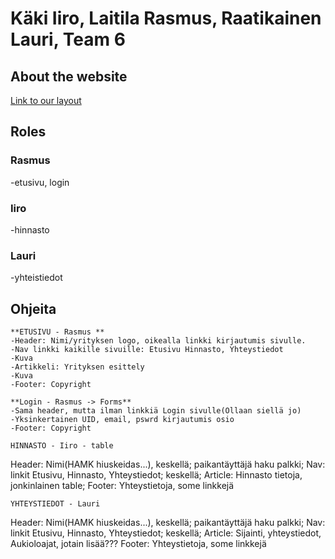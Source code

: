 # Käki Iiro, Laitila Rasmus, Raatikainen Lauri, Team 6

## About the website
[Link to our layout](https://rajamäenhiuskeidas.fi/)

## Roles

### Rasmus
-etusivu, login
### Iiro
-hinnasto
### Lauri
-yhteistiedot


## Ohjeita
	**ETUSIVU - Rasmus **
	-Header: Nimi/yrityksen logo, oikealla linkki kirjautumis sivulle.
	-Nav linkki kaikille sivuille: Etusivu Hinnasto, Yhteystiedot
	-Kuva
	-Artikkeli: Yrityksen esittely
	-Kuva
	-Footer: Copyright

	**Login - Rasmus -> Forms**
	-Sama header, mutta ilman linkkiä Login sivulle(Ollaan siellä jo)
	-Yksinkertainen UID, email, pswrd kirjautumis osio
	-Footer: Copyright

	HINNASTO - Iiro - table
Header: Nimi(HAMK hiuskeidas...), keskellä; paikantäyttäjä haku palkki;
Nav: linkit Etusivu, Hinnasto, Yhteystiedot; keskellä;
Article: Hinnasto tietoja, jonkinlainen table;
Footer: Yhteystietoja, some linkkejä

	YHTEYSTIEDOT - Lauri
Header: Nimi(HAMK hiuskeidas...), keskellä; paikantäyttäjä haku palkki;
Nav: linkit Etusivu, Hinnasto, Yhteystiedot; keskellä;
Article: Sijainti, yhteystiedot, Aukioloajat, jotain lisää???
Footer: Yhteystietoja, some linkkejä